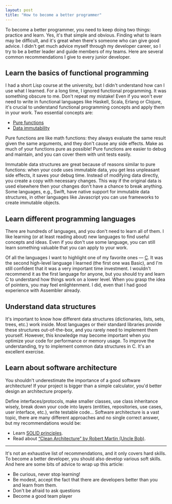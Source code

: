 ```yaml
---
layout: post
title: "How to become a better programmer"
---
```


To become a better programmer, you need to keep doing two things: practice and learn. Yes, it's that simple and obvious. Finding what to learn may be difficult, and it's great when there's someone who can give good advice. I didn't get much advice myself through my developer career, so I try to be a better leader and guide members of my teams. Here are several common recommendations I give to every junior developer.

## Learn the basics of functional programming

I had a short Lisp course at the university, but I didn't understand how can I use what I learned. For a long time, I ignored functional programming. It was something obscure to me. Don't repeat my mistake! Even if you won't ever need to write in functional languages like Haskell, Scala, Erlang or Clojure, it's crucial to understand functional programming concepts and apply them in your work. Two essential concepts are:

- [Pure functions](#)
- [Data immutability](#)

Pure functions are like math functions: they always evaluate the same result given the same arguments, and they don't cause any side effects. Make as much of your functions pure as possible! Pure functions are easier to debug and maintain, and you can cover them with unit tests easily.

Immutable data structures are great because of reasons similar to pure functions: when your code uses immutable data, you get less unpleasant side effects, it saves your debug time. Instead of modifying data directly, you create a copy with necessary changes. This way if the original data is used elsewhere then your changes don't have a chance to break anything. Some languages, e.g., Swift, have native support for immutable data structures, in other languages like Javascript you can use frameworks to create immutable objects.

## Learn different programming languages

There are hundreds of languages, and you don't need to learn all of them. I like learning (or at least reading about) new languages to find useful concepts and ideas. Even if you don't use some language, you can still learn something valuable that you can apply to your work.

Of all the languages I want to highlight one of my favorite ones — [C](#). It was the second high-level language I learned (the first one was Basic), and I'm still confident that it was a very important time investment. I wouldn't recommend it as the first language for anyone, but you should try and learn C to understand how things work on a lower level. When you grasp the idea of pointers, you may feel enlightenment. I did, even that I had good experience with Assembler already.

## Understand data structures

It's important to know how different data structures (dictionaries, lists, sets, trees, etc.) work inside. Most languages or their standard libraries provide these structures out-of-the-box, and you rarely need to implement them yourself. However, this knowledge may become important when you optimize your code for performance or memory usage. To improve the understanding, try to implement common data structures in C. It's an excellent exercise.

## Learn about software architecture

You shouldn't underestimate the importance of a good software architecture! If your project is bigger than a simple calculator, you'd better design an architecture properly.

Define interfaces/protocols, make smaller classes, use class inheritance wisely, break down your code into layers (entities, repositories, use cases, user interface, etc.), write testable code... Software architecture is a vast topic, there are many different approaches and no single correct answer, but my recommendations would be:

- Learn [SOLID principles](#).
- Read about [“Clean Architecture” by Robert Martin (Uncle Bob)](#).

---- 

It's not an exhaustive list of recommendations, and it only covers hard skills. To become a better developer, you should also develop various soft skills. And here are some bits of advice to wrap up this article:

- Be curious, never stop learning!
- Be modest, accept the fact that there are developers better than you and learn from them.
- Don't be afraid to ask questions
- Become a good team player